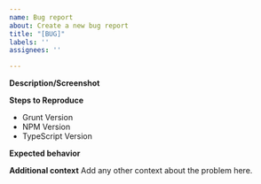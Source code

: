 ```yaml
---
name: Bug report
about: Create a new bug report
title: "[BUG]"
labels: ''
assignees: ''

---
```


**Description/Screenshot**

**Steps to Reproduce**

 - Grunt Version
 - NPM Version
 - TypeScript Version

**Expected behavior**

**Additional context**
Add any other context about the problem here.
